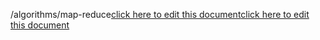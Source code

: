 /algorithms/map-reduce<a href="https://github.com/BotParty/homelab_status_page/blob/main/algorithms/map-reduce">click here to edit this document</a><a href="https://github.com/BotParty/homelab_status_page/blob/main/src//algorithms/map-reduce">click here to edit this document</a>